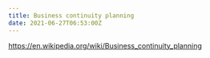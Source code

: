 ```yaml
---
title: Business continuity planning
date: 2021-06-27T06:53:00Z
---
```


https://en.wikipedia.org/wiki/Business_continuity_planning
